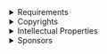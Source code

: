 ﻿  
<details>
<summary>Requirements</summary>
Respect my copyrights and intellectual properties, and be one of my sponsors, for having authorization to use privately my works.
</details>  
  
<details>
<summary>Copyrights</summary>
All rights reserved, no permissions granted, no free charges, no business, no redistributions, no derivatives, no modifications, no reproduces, no reuses, no public uses, no military uses, no lethal uses, no research uses, even published publicly.
</details>  
  
<details>
<summary>Intellectual Properties</summary>
Source codes, programs, dependencies, libraries, equations, methods, informations, documentations, websites, extensions, books, designs, concepts, ideas, and all my works are my properties. I retain all rights on it, and no one may infringe my copyrights.
</details>  
  
<details>
<summary>Sponsors</summary>
https://github.com/sponsors/michaelandrefraniatte
</details>  
  